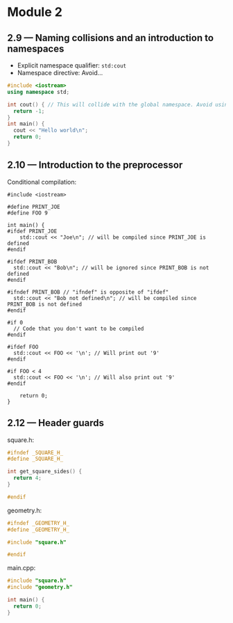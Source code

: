 # Module 2

## 2.9 — Naming collisions and an introduction to namespaces

- Explicit namespace qualifier: `std:cout`
- Namespace directive: Avoid...

```cpp
#include <iostream>
using namespace std;

int cout() { // This will collide with the global namespace. Avoid using this
  return -1;
}
int main() {
  cout << "Hello world\n";
  return 0;
}
```

## 2.10 — Introduction to the preprocessor

Conditional compilation:

```
#include <iostream>

#define PRINT_JOE
#define FOO 9

int main() {
#ifdef PRINT_JOE
    std::cout << "Joe\n"; // will be compiled since PRINT_JOE is defined
#endif

#ifdef PRINT_BOB
  std::cout << "Bob\n"; // will be ignored since PRINT_BOB is not defined
#endif

#ifndef PRINT_BOB // "ifndef" is opposite of "ifdef"
  std::cout << "Bob not defined\n"; // will be compiled since PRINT_BOB is not defined
#endif

#if 0
  // Code that you don't want to be compiled
#endif

#ifdef FOO
  std::cout << FOO << '\n'; // Will print out '9'
#endif

#if FOO < 4
  std::cout << FOO << '\n'; // Will also print out '9'
#endif

    return 0;
}
```

## 2.12 — Header guards

square.h:

```cpp
#ifndef _SQUARE_H_
#define _SQUARE_H_

int get_square_sides() {
  return 4;
}

#endif
```

geometry.h:

```cpp
#ifndef _GEOMETRY_H_
#define _GEOMETRY_H_

#include "square.h"

#endif
```

main.cpp:

```cpp
#include "square.h"
#include "geometry.h"

int main() {
  return 0;
}
```

